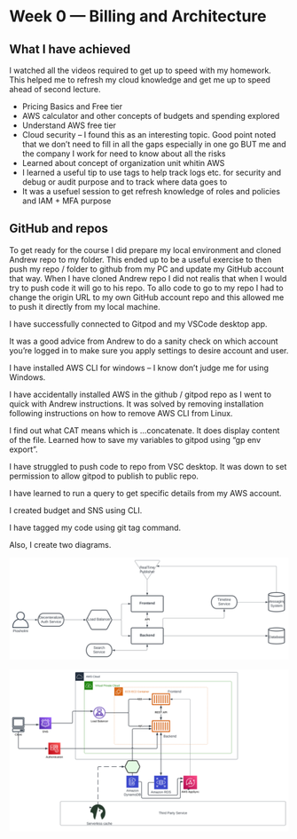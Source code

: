 # Week 0 — Billing and Architecture
## What I have achieved
I watched all the videos required to get up to speed with my homework. This helped me to refresh my cloud knowledge and get me up to speed ahead of second lecture. 
* Pricing Basics and Free tier
* AWS calculator and other concepts of budgets and spending explored
* Understand AWS free tier
* Cloud security – I found this as an interesting topic. Good point noted that we don’t need to fill in all the gaps especially in one go BUT me and the company I work for need to know about all the risks
* Learned about concept of organization unit whitin AWS
* I learned a useful tip to use tags to help track logs etc. for security and debug or audit purpose and to track where data goes to
* It was a usefuel session to get refresh knowledge of roles and policies and IAM + MFA purpose

## GitHub and repos
To get ready for the course I did prepare my local environment and cloned Andrew repo to my folder. This ended up to be a useful exercise to then push my repo / folder to github from my PC and update my GitHub account that way. When I have cloned Andrew repo I did not realis that when I would try to push code it will go to his repo. To allo code to go to my repo I had to change the origin URL to my own GitHub account repo and this allowed me to push it directly from my local machine. 

I have successfully connected to Gitpod and my VSCode desktop app.

It was a good advice from Andrew to do a sanity check on which account you’re logged in to make sure you apply settings to desire account and user. 

I have installed AWS CLI for windows – I know don’t judge me for using Windows.

I have accidentally installed AWS in the  github / gitpod repo as I went to quick with Andrew instructions. It was solved by removing installation following instructions on how to remove AWS CLI from Linux.

I find out what CAT means which is …concatenate. It does display content of the file.
Learned how to save my variables to gitpod using “gp env export”.

I have struggled to push code to repo from VSC desktop. It was down to set permission to allow gitpod to publish to public repo.

I have learned to run a query to get specific details from my AWS account.

I created budget and SNS using CLI.

I have tagged my code using git tag command.

Also, I create two diagrams. 


![Cruddur Diagram](_docs/assets/CruddConceptualDiagram.svg)

![Cruddur Logical Diagram](_docs/assets/CruddurLogicalDiagram.svg )
